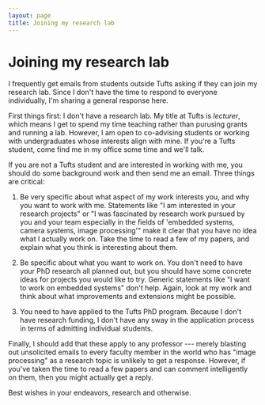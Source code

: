 ```yaml
---
layout: page
title: Joining my research lab
---
```


# Joining my research lab

I frequently get emails from students outside Tufts asking if they can join my research lab.  Since I don't have the time to respond to everyone individually, I'm sharing a general response here.

First things first: I don't have a research lab.  My title at Tufts is *lecturer*, which means I get to spend my time teaching rather than purusing grants and running a lab.
However, I am open to co-advising students or working with undergraduates whose interests align with mine.  If you're a Tufts student, come find me in my office some time and we'll talk.

If you are not a Tufts student and are interested in working with me, you should do some background work and then send me an email.  Three things are critical:

1. Be very specific about what aspect of my work interests you, and why you want to work with me. 
Statements like "I am interested in your research projects" or "I was fascinated by research work pursued by you and your team especially in the fields of 'embedded systems, camera systems, image processing'" make it clear that you have no idea what I actually work on.  Take the time to read a few of my papers, and explain what you think is interesting about them.

2. Be specific about what you want to work on.  You don't need to have your PhD research all planned out, but you should have some concrete ideas for projects you would like to try.  Generic statements like "I want to work on embedded systems" don't help.  Again, look at my work and think about what improvements and extensions might be possible.

3. You need to have applied to the Tufts PhD program.  Because I don't have research funding, I don't have any sway in the application process in terms of admitting individual students.

Finally, I should add that these apply to any professor --- merely blasting out unsolicited emails to every faculty member in the world who has "image processing" as a research topic is unlikely to get a response.
However, if you've taken the time to read a few papers and can comment intelligently on them, then you might actually get a reply.

Best wishes in your endeavors, research and otherwise.

